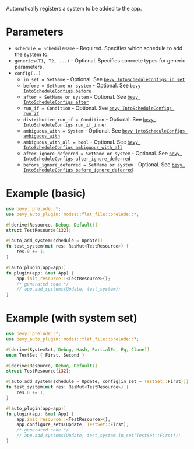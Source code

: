 Automatically registers a system to be added to the app.

# Parameters
- `schedule = ScheduleName` - Required. Specifies which schedule to add the system to.
- `generics(T1, T2, ...)` - Optional. Specifies concrete types for generic parameters.
- `config(..)`
    - `in_set = SetName` - Optional. See [`bevy IntoScheduleConfigs in_set`](https://docs.rs/bevy/0.16.1/bevy/prelude/trait.IntoScheduleConfigs.html#method.in_set)
    - `before = SetName or system` - Optional. See [`bevy IntoScheduleConfigs before`](https://docs.rs/bevy/0.16.1/bevy/prelude/trait.IntoScheduleConfigs.html#method.before)
    - `after = SetName or system` - Optional. See [`bevy IntoScheduleConfigs after`](https://docs.rs/bevy/0.16.1/bevy/prelude/trait.IntoScheduleConfigs.html#method.after)
    - `run_if = Condition` - Optional. See [`bevy IntoScheduleConfigs run_if`](https://docs.rs/bevy/0.16.1/bevy/prelude/trait.IntoScheduleConfigs.html#method.run_if)
    - `distributive_run_if = Condition` - Optional. See [`bevy IntoScheduleConfigs run_if_inner`](https://docs.rs/bevy/0.16.1/bevy/prelude/trait.IntoScheduleConfigs.html#method.run_if_inner)
    - `ambiguous_with = System` - Optional. See [`bevy IntoScheduleConfigs ambiguous_with`](https://docs.rs/bevy/0.16.1/bevy/prelude/trait.IntoScheduleConfigs.html#method.ambiguous_with)
    - `ambiguous_with_all = bool` - Optional. See [`bevy IntoScheduleConfigs ambiguous_with_all`](https://docs.rs/bevy/0.16.1/bevy/prelude/trait.IntoScheduleConfigs.html#method.ambiguous_with_all)
    - `after_ignore_deferred = SetName or system` - Optional. See [`bevy IntoScheduleConfigs after_ignore_deferred`](https://docs.rs/bevy/0.16.1/bevy/prelude/trait.IntoScheduleConfigs.html#method.after_ignore_deferred)
    - `before_ignore_deferred = SetName or system` - Optional. See [`bevy IntoScheduleConfigs before_ignore_deferred`](https://docs.rs/bevy/0.16.1/bevy/prelude/trait.IntoScheduleConfigs.html#method.before_ignore_deferred)

# Example (basic)
```rust
use bevy::prelude::*;
use bevy_auto_plugin::modes::flat_file::prelude::*;

#[derive(Resource, Debug, Default)]
struct TestResource(i32);

#[auto_add_system(schedule = Update)]
fn test_system(mut res: ResMut<TestResource>) {
    res.0 += 1;
}

#[auto_plugin(app=app)]
fn plugin(app: &mut App) {
    app.init_resource::<TestResource>();
    /* generated code */
    // app.add_systems(Update, test_system);
}
```

# Example (with system set)
```rust
use bevy::prelude::*;
use bevy_auto_plugin::modes::flat_file::prelude::*;

#[derive(SystemSet, Debug, Hash, PartialEq, Eq, Clone)]
enum TestSet { First, Second }

#[derive(Resource, Debug, Default)]
struct TestResource(i32);

#[auto_add_system(schedule = Update, config(in_set = TestSet::First))]
fn test_system(mut res: ResMut<TestResource>) {
    res.0 += 1;
}

#[auto_plugin(app=app)]
fn plugin(app: &mut App) {
    app.init_resource::<TestResource>();
    app.configure_sets(Update, TestSet::First);
    /* generated code */
    // app.add_systems(Update, test_system.in_set(TestSet::First));
}
```